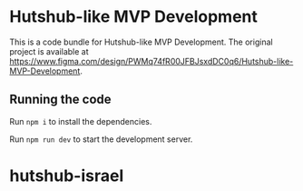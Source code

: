 
  # Hutshub-like MVP Development

  This is a code bundle for Hutshub-like MVP Development. The original project is available at https://www.figma.com/design/PWMq74fR00JFBJsxdDC0q6/Hutshub-like-MVP-Development.

  ## Running the code

  Run `npm i` to install the dependencies.

  Run `npm run dev` to start the development server.
  # hutshub-israel
